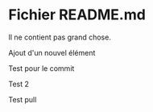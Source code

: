 # Fichier README.md

Il ne contient pas grand chose.

 Ajout d'un nouvel élément


Test pour le commit

Test 2

Test pull

